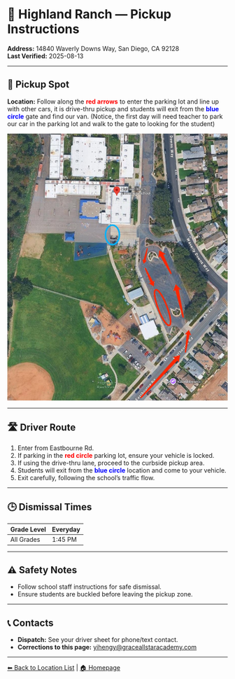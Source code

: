 # 🚌 Highland Ranch — Pickup Instructions

**Address:** 14840 Waverly Downs Way, San Diego, CA 92128  
**Last Verified:** 2025-08-13

---

## 📍 Pickup Spot
**Location:** Follow along the <span style="color:red">**red arrows**</span> to enter the parking lot and line up with other cars, it is drive-thru pickup and students will exit from the <span style="color:blue">**blue circle**</span> gate and find our van. (Notice, the first day will need teacher to park our car in the parking lot and walk to the gate to looking for the student)

![Highland Ranch Map](Highland_Ranch.jpg)

---

## 🛣️ Driver Route
1. Enter from Eastbourne Rd.  
2. If parking in the <span style="color:red">**red circle**</span> parking lot, ensure your vehicle is locked.  
3. If using the drive-thru lane, proceed to the curbside pickup area.  
4. Students will exit from the <span style="color:blue">**blue circle**</span> location and come to your vehicle.  
5. Exit carefully, following the school’s traffic flow.

---

## 🕒 Dismissal Times

| Grade Level | Everyday |
|-------------|----------|
| All Grades  | 1:45 PM  |

---

## ⚠ Safety Notes 
- Follow school staff instructions for safe dismissal.  
- Ensure students are buckled before leaving the pickup zone.

---

## 📞 Contacts
- **Dispatch:** See your driver sheet for phone/text contact.  
- **Corrections to this page:** [yihengy@graceallstaracademy.com](mailto:yihengy@graceallstaracademy.com)

---

[⬅ Back to Location List](../Location_detail.md) | [🏠 Homepage](../README.md)
